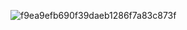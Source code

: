 
![f9ea9efb690f39daeb1286f7a83c873f](https://github.com/user-attachments/assets/4e56cbed-7b26-42c1-a8f9-1faa509bec92)





